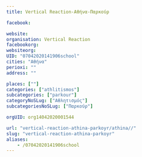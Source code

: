 ```yaml
---
title: Vertical Reaction-Αθήνα-Παρκούρ

facebook:

website:
organisation: Vertical Reaction
facebookorg:
websiteorg:
UID: "07042020141906school"
cities: "Αθήνα"
perioxi: ""
address: ""

places: [""]
categories: ["athlitismos"]
subcategories: ["parkour"]
categoryNoSLug: ["Αθλητισμός"]
subcategoriesNoSLug: ["Παρκούρ"]

orgUID: org14042020001544

url: "vertical-reaction-athina-parkoyr/athina//"
slug: "vertical-reaction-athina-parkoyr"
aliases:
    - /07042020141906school
---
```






